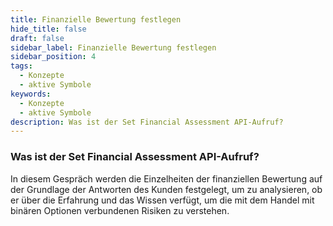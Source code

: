 ```yaml
---
title: Finanzielle Bewertung festlegen
hide_title: false
draft: false
sidebar_label: Finanzielle Bewertung festlegen
sidebar_position: 4
tags:
  - Konzepte
  - aktive Symbole
keywords:
  - Konzepte
  - aktive Symbole
description: Was ist der Set Financial Assessment API-Aufruf?
---
```


### Was ist der Set Financial Assessment API-Aufruf?

In diesem Gespräch werden die Einzelheiten der finanziellen Bewertung auf der Grundlage der Antworten des Kunden festgelegt, um zu analysieren, ob er über die Erfahrung und das Wissen verfügt, um die mit dem Handel mit binären Optionen verbundenen Risiken zu verstehen.
